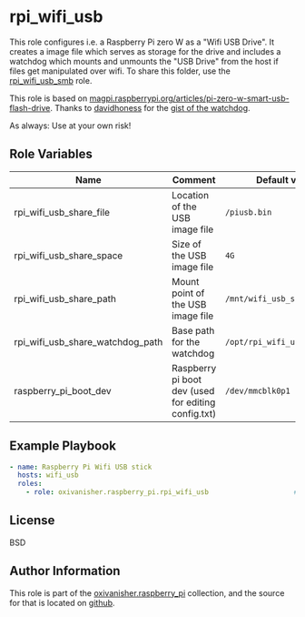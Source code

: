 rpi_wifi_usb
============

This role configures i.e. a Raspberry Pi zero W as a "Wifi USB Drive". It creates a image file which serves as storage for the drive and includes a watchdog which mounts and unmounts the "USB Drive" from the host if files get manipulated over wifi.
To share this folder, use the [rpi_wifi_usb_smb](https://github.com/oxivanisher/role-rpi_wifi_usb_smb.git) role.

This role is based on [magpi.raspberrypi.org/articles/pi-zero-w-smart-usb-flash-drive](https://magpi.raspberrypi.org/articles/pi-zero-w-smart-usb-flash-drive).
Thanks to [davidhoness](https://gist.github.com/davidhoness/) for the [gist of the watchdog](https://gist.githubusercontent.com/davidhoness/0f45ef6a41bac6311614f109acbf92db/raw/970badd0ae4b097e3af8d5142e65c34b21f5cfab/usb_share.py).


As always: Use at your own risk!

Role Variables
--------------

| Name                             | Comment                                             | Default value                |
|----------------------------------|-----------------------------------------------------|------------------------------|
| rpi_wifi_usb_share_file          | Location of the USB image file                      | `/piusb.bin`                 |
| rpi_wifi_usb_share_space         | Size of the USB image file                          | `4G`                         |
| rpi_wifi_usb_share_path          | Mount point of the USB image file                   | `/mnt/wifi_usb_share`        |
| rpi_wifi_usb_share_watchdog_path | Base path for the watchdog                          | `/opt/rpi_wifi_usb_watchdog` |
| raspberry_pi_boot_dev            | Raspberry pi boot dev (used for editing config.txt) | `/dev/mmcblk0p1`             |

Example Playbook
----------------
```yaml
- name: Raspberry Pi Wifi USB stick
  hosts: wifi_usb
  roles:
    - role: oxivanisher.raspberry_pi.rpi_wifi_usb                     # configure rpi wifi usb
```

License
-------

BSD

Author Information
------------------

This role is part of the [oxivanisher.raspberry_pi](https://galaxy.ansible.com/ui/repo/published/oxivanisher/raspberry_pi/) collection, and the source for that is located on [github](https://github.com/oxivanisher/collection-raspberry_pi).
